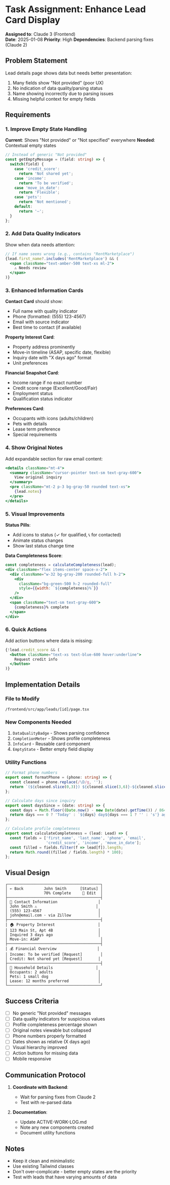 # Task Assignment: Enhance Lead Card Display

**Assigned to**: Claude 3 (Frontend)  
**Date**: 2025-01-08
**Priority**: High
**Dependencies**: Backend parsing fixes (Claude 2)

## Problem Statement

Lead details page shows data but needs better presentation:
1. Many fields show "Not provided" (poor UX)
2. No indication of data quality/parsing status
3. Name showing incorrectly due to parsing issues
4. Missing helpful context for empty fields

## Requirements

### 1. Improve Empty State Handling

**Current**: Shows "Not provided" or "Not specified" everywhere
**Needed**: Contextual empty states

```typescript
// Instead of generic "Not provided"
const getEmptyMessage = (field: string) => {
  switch(field) {
    case 'credit_score':
      return 'Not shared yet';
    case 'income':
      return 'To be verified';
    case 'move_in_date':
      return 'Flexible';
    case 'pets':
      return 'Not mentioned';
    default:
      return '—';
  }
};
```

### 2. Add Data Quality Indicators

Show when data needs attention:
```jsx
// If name seems wrong (e.g., contains "RentMarketplace")
{lead.first_name?.includes('RentMarketplace') && (
  <span className="text-amber-500 text-xs ml-2">
    ⚠️ Needs review
  </span>
)}
```

### 3. Enhanced Information Cards

**Contact Card** should show:
- Full name with quality indicator
- Phone (formatted: (555) 123-4567)
- Email with source indicator
- Best time to contact (if available)

**Property Interest Card**:
- Property address prominently
- Move-in timeline (ASAP, specific date, flexible)
- Inquiry date with "X days ago" format
- Unit preferences

**Financial Snapshot Card**:
- Income range if no exact number
- Credit score range (Excellent/Good/Fair)
- Employment status
- Qualification status indicator

**Preferences Card**:
- Occupants with icons (adults/children)
- Pets with details
- Lease term preference
- Special requirements

### 4. Show Original Notes

Add expandable section for raw email content:
```jsx
<details className="mt-4">
  <summary className="cursor-pointer text-sm text-gray-600">
    View original inquiry
  </summary>
  <pre className="mt-2 p-3 bg-gray-50 rounded text-xs">
    {lead.notes}
  </pre>
</details>
```

### 5. Visual Improvements

**Status Pills**:
- Add icons to status (✓ for qualified, 📞 for contacted)
- Animate status changes
- Show last status change time

**Data Completeness Score**:
```jsx
const completeness = calculateCompleteness(lead);
<div className="flex items-center space-x-2">
  <div className="w-32 bg-gray-200 rounded-full h-2">
    <div 
      className="bg-green-500 h-2 rounded-full"
      style={{width: `${completeness}%`}}
    />
  </div>
  <span className="text-sm text-gray-600">
    {completeness}% complete
  </span>
</div>
```

### 6. Quick Actions

Add action buttons where data is missing:
```jsx
{!lead.credit_score && (
  <button className="text-xs text-blue-600 hover:underline">
    Request credit info
  </button>
)}
```

## Implementation Details

### File to Modify
`/frontend/src/app/leads/[id]/page.tsx`

### New Components Needed
1. `DataQualityBadge` - Shows parsing confidence
2. `CompletionMeter` - Shows profile completeness
3. `InfoCard` - Reusable card component
4. `EmptyState` - Better empty field display

### Utility Functions
```typescript
// Format phone numbers
export const formatPhone = (phone: string) => {
  const cleaned = phone.replace(/\D/g, '');
  return `(${cleaned.slice(0,3)}) ${cleaned.slice(3,6)}-${cleaned.slice(6)}`;
};

// Calculate days since inquiry
export const daysSince = (date: string) => {
  const days = Math.floor((Date.now() - new Date(date).getTime()) / 86400000);
  return days === 0 ? 'Today' : `${days} day${days === 1 ? '' : 's'} ago`;
};

// Calculate profile completeness
export const calculateCompleteness = (lead: Lead) => {
  const fields = ['first_name', 'last_name', 'phone', 'email', 
                  'credit_score', 'income', 'move_in_date'];
  const filled = fields.filter(f => lead[f]).length;
  return Math.round((filled / fields.length) * 100);
};
```

## Visual Design

```
┌─────────────────────────────────────────┐
│ ← Back         John Smith      [Status] │
│                70% Complete     📝 Edit  │
├─────────────────────────────────────────┤
│ 📱 Contact Information                  │
│ John Smith ⚠️                          │
│ (555) 123-4567                         │
│ john@email.com · via Zillow            │
├─────────────────────────────────────────┤
│ 🏠 Property Interest                   │
│ 123 Main St, Apt 4B                    │
│ Inquired 3 days ago                    │
│ Move-in: ASAP                           │
├─────────────────────────────────────────┤
│ 💰 Financial Overview                  │
│ Income: To be verified [Request]        │
│ Credit: Not shared yet [Request]       │
├─────────────────────────────────────────┤
│ 👥 Household Details                   │
│ Occupants: 2 adults                    │
│ Pets: 1 small dog                      │
│ Lease: 12 months preferred             │
└─────────────────────────────────────────┘
```

## Success Criteria

- [ ] No generic "Not provided" messages
- [ ] Data quality indicators for suspicious values
- [ ] Profile completeness percentage shown
- [ ] Original notes viewable but collapsed
- [ ] Phone numbers properly formatted
- [ ] Dates shown as relative (X days ago)
- [ ] Visual hierarchy improved
- [ ] Action buttons for missing data
- [ ] Mobile responsive

## Communication Protocol

1. **Coordinate with Backend**:
   - Wait for parsing fixes from Claude 2
   - Test with re-parsed data
   
2. **Documentation**:
   - Update ACTIVE-WORK-LOG.md
   - Note any new components created
   - Document utility functions

## Notes

- Keep it clean and minimalistic
- Use existing Tailwind classes
- Don't over-complicate - better empty states are the priority
- Test with leads that have varying amounts of data